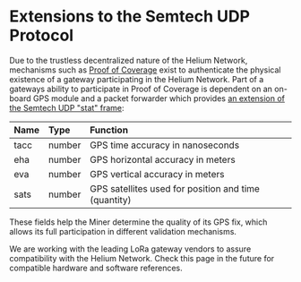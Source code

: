 # Extensions to the Semtech UDP Protocol

Due to the trustless decentralized nature of the Helium Network, mechanisms such as [Proof of Coverage](../../blockchain/proof-of-coverage.md) exist to authenticate the physical existence of a gateway participating in the Helium Network. Part of a gateways ability to participate in Proof of Coverage is dependent on an on-board GPS module and a packet forwarder which provides [an extension of the Semtech UDP "stat" frame](https://github.com/helium/packet_forwarder/commit/39b57d86d14b7a0cc10e04b09a904f78908de748):

| Name | Type | Function |
| :--- | :--- | :--- |
| tacc | number | GPS time accuracy in nanoseconds |
| eha | number | GPS horizontal accuracy in meters |
| eva | number | GPS vertical accuracy in meters |
| sats | number | GPS satellites used for position and time \(quantity\) |

These fields help the Miner determine the quality of its GPS fix, which allows its full participation in different validation mechanisms.

We are working with the leading LoRa gateway vendors to assure compatibility with the Helium Network. Check this page in the future for compatible hardware and software references.

